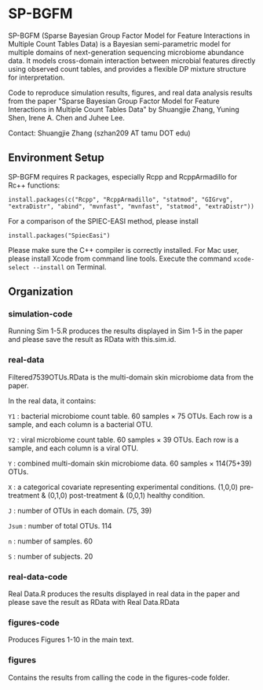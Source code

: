 # SP-BGFM
SP-BGFM (Sparse Bayesian Group Factor Model for Feature Interactions in Multiple Count Tables Data) is a Bayesian semi-parametric model for multiple domains of next-generation sequencing microbiome abundance data. It models cross-domain interaction between microbial features directly using observed count tables, and provides a flexible DP mixture structure for interpretation.

Code to reproduce simulation results, figures, and real data analysis results from the paper "Sparse Bayesian Group Factor Model for Feature Interactions in Multiple Count Tables Data" by Shuangjie Zhang, Yuning Shen, Irene A. Chen and Juhee Lee.

Contact: Shuangjie Zhang (szhan209 AT tamu DOT edu)

## Environment Setup

SP-BGFM requires R packages, especially Rcpp and RcppArmadillo for Rc++ functions: 

```
install.packages(c("Rcpp", "RcppArmadillo", "statmod", "GIGrvg", "extraDistr", "abind", "mvnfast", "mvnfast", "statmod", "extraDistr"))
```

For a comparison of the SPIEC-EASI method, please install

```
install.packages("SpiecEasi")
```

Please make sure the C++ compiler is correctly installed. For Mac user, please install Xcode from command line tools. Execute the command ```xcode-select --install``` on Terminal.

## Organization

### simulation-code

Running Sim 1-5.R produces the results displayed in Sim 1-5 in the paper and please save the result as RData with this.sim.id.

### real-data

Filtered7539OTUs.RData is the multi-domain skin microbiome data from the paper. 

In the real data, it contains:

``` Y1 ``` : bacterial microbiome count table. 60 samples $\times$ 75 OTUs. Each row is a sample, and each column is a bacterial OTU. 

``` Y2 ``` : viral microbiome count table. 60 samples $\times$ 39 OTUs. Each row is a sample, and each column is a viral OTU.   

``` Y ``` : combined multi-domain skin microbiome data.  60 samples $\times$ 114(75+39) OTUs.

``` X ``` : a categorical covariate representing experimental conditions. (1,0,0) pre-treatment & (0,1,0) post-treatment &  (0,0,1) healthy condition.

``` J ``` : number of OTUs in each domain. (75, 39)

``` Jsum ``` : number of total OTUs. 114

``` n ``` : number of samples. 60

``` S ``` : number of subjects. 20

### real-data-code

Real Data.R produces the results displayed in real data in the paper and please save the result as RData with Real Data.RData

### figures-code

Produces Figures 1-10 in the main text.

### figures

Contains the results from calling the code in the figures-code folder.








